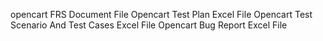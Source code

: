 opencart FRS Document File
Opencart Test Plan Excel File
Opencart Test Scenario And Test Cases Excel File
Opencart Bug Report Excel File
